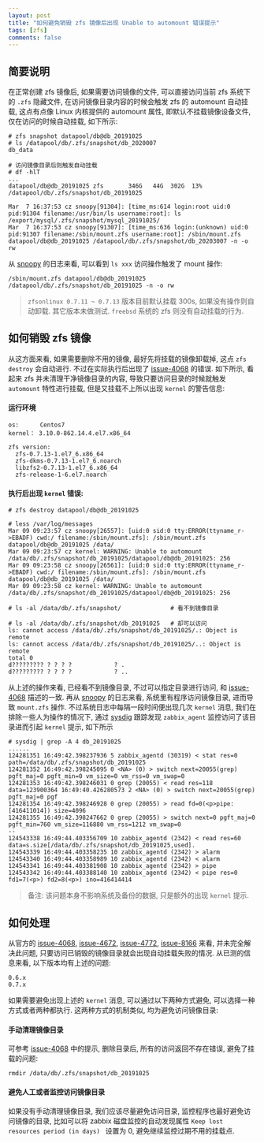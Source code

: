 ```yaml
---
layout: post
title: "如何避免销毁 zfs 镜像后出现 Unable to automount 错误提示"
tags: [zfs]
comments: false
---
```


## 简要说明

在正常创建 zfs 镜像后, 如果需要访问镜像的文件, 可以直接访问当前 zfs 系统下的 `.zfs` 隐藏文件, 在访问镜像目录内容的时候会触发 zfs 的 automount 自动挂载, 这点有点像 Linux 内核提供的 automount 属性, 即默认不挂载镜像设备文件, 仅在访问的时候自动挂载, 如下所示:
```
# zfs snapshot datapool/db@db_20191025
# ls /datapool/db/.zfs/snapshot/db_2020007
db_data

# 访问镜像目录后则触发自动挂载
# df -hlT
...
datapool/db@db_20191025 zfs       346G   44G  302G  13% /datapool/db/.zfs/snapshot/db_20191025

Mar  7 16:37:53 cz snoopy[91304]: [time_ms:614 login:root uid:0 pid:91304 filename:/usr/bin/ls username:root]: ls /export/mysql/.zfs/snapshot/mysql_20191025/
Mar  7 16:37:53 cz snoopy[91307]: [time_ms:636 login:(unknown) uid:0 pid:91307 filename:/sbin/mount.zfs username:root]: /sbin/mount.zfs datapool/db@db_20191025 /datapool/db/.zfs/snapshot/db_20203007 -n -o rw
```
从 [snoopy](https://blog.arstercz.com/how-does-snoopy-log-every-executed-command/) 的日志来看, 可以看到 `ls xxx` 访问操作触发了 mount 操作:
```
/sbin/mount.zfs datapool/db@db_20191025 /datapool/db/.zfs/snapshot/db_20191025 -n -o rw
```

> `zfsonlinux 0.7.11 ~ 0.7.13` 版本目前默认挂载 300s, 如果没有操作则自动卸载. 其它版本未做测试. `freebsd` 系统的 zfs 则没有自动挂载的行为.

## 如何销毁 zfs 镜像
 
从这方面来看, 如果需要删除不用的镜像, 最好先将挂载的镜像卸载掉, 这点 `zfs destroy` 会自动进行.  不过在实际执行后出现了 [issue-4068](https://github.com/openzfs/zfs/issues/4068) 的错误. 如下所示, 看起来 zfs 并未清理干净镜像目录的内容, 导致只要访问目录的时候就触发 `automount` 特性进行挂载, 但是又挂载不上所以出现 `kernel` 的警告信息:


#### 运行环境
```
os:      Centos7 
kernel： 3.10.0-862.14.4.el7.x86_64

zfs version:
  zfs-0.7.13-1.el7_6.x86_64
  zfs-dkms-0.7.13-1.el7_6.noarch
  libzfs2-0.7.13-1.el7_6.x86_64
  zfs-release-1-6.el7.noarch
```

#### 执行后出现 `kernel` 错误:
```
# zfs destroy datapool/db@db_20191025

# less /var/log/messages
Mar 09 09:23:57 cz snoopy[26557]: [uid:0 sid:0 tty:ERROR(ttyname_r->EBADF) cwd:/ filename:/sbin/mount.zfs]: /sbin/mount.zfs datapool/db@db_20191025 /data/
Mar 09 09:23:57 cz kernel: WARNING: Unable to automount /data/db/.zfs/snapshot/db_20191025/datapool/db@db_20191025: 256
Mar 09 09:23:58 cz snoopy[26561]: [uid:0 sid:0 tty:ERROR(ttyname_r->EBADF) cwd:/ filename:/sbin/mount.zfs]: /sbin/mount.zfs datapool/db@db_20191025 /data/
Mar 09 09:23:58 cz kernel: WARNING: Unable to automount /data/db/.zfs/snapshot/db_20191025/datapool/db@db_20191025: 256

# ls -al /data/db/.zfs/snapshot/              # 看不到镜像目录

# ls -al /data/db/.zfs/snapshot/db_20191025   # 却可以访问
ls: cannot access /data/db/.zfs/snapshot/db_20191025/.: Object is remote
ls: cannot access /data/db/.zfs/snapshot/db_20191025/..: Object is remote
total 0
d????????? ? ? ? ?            ? .
d????????? ? ? ? ?            ? ..
```

从上述的操作来看, 已经看不到镜像目录, 不过可以指定目录进行访问, 和 [issue-4068](https://github.com/openzfs/zfs/issues/4068) 描述的一致. 再从 [snoopy](https://blog.arstercz.com/how-does-snoopy-log-every-executed-command/) 的日志来看, 系统里有程序访问镜像目录, 进而导致 `mount.zfs` 操作.  不过系统日志中每隔一段时间便出现几次 `kernel` 消息, 我们在排除一些人为操作的情况下, 通过 [sysdig](https://github.com/draios/sysdig/wiki/Sysdig-Examples) 跟踪发现 `zabbix_agent` 监控访问了该目录进而引起 `kernel` 提示, 如下所示

```
# sysdig | grep -A 4 db_20191025
......
124281351 16:49:42.398237936 5 zabbix_agentd (30319) < stat res=0 path=/data/db/.zfs/snapshot/db_20191025 
124281352 16:49:42.398245095 0 <NA> (0) > switch next=20055(grep) pgft_maj=0 pgft_min=0 vm_size=0 vm_rss=0 vm_swap=0 
124281353 16:49:42.398246031 0 grep (20055) < read res=118 data=123900364 16:49:40.426280573 2 <NA> (0) > switch next=20055(grep) pgft_maj=0 pgf 
124281354 16:49:42.398246928 0 grep (20055) > read fd=0(<p>pipe:[416411014]) size=4096 
124281355 16:49:42.398247662 0 grep (20055) > switch next=0 pgft_maj=0 pgft_min=760 vm_size=116880 vm_rss=1212 vm_swap=0 
--
124543338 16:49:44.403356709 10 zabbix_agentd (2342) < read res=60 data=s.size[/data/db/.zfs/snapshot/db_20191025,used]. 
124543339 16:49:44.403358235 10 zabbix_agentd (2342) > alarm 
124543340 16:49:44.403358989 10 zabbix_agentd (2342) < alarm 
124543341 16:49:44.403381908 10 zabbix_agentd (2342) > pipe 
124543342 16:49:44.403388140 10 zabbix_agentd (2342) < pipe res=0 fd1=7(<p>) fd2=8(<p>) ino=416414414 
```
> 备注: 该问题本身不影响系统及备份的数据, 只是额外的出现 `kernel` 提示.

## 如何处理

从官方的 [issue-4068](https://github.com/openzfs/zfs/issues/4068), [issue-4672](https://github.com/openzfs/zfs/issues/4672), [issue-4772](https://github.com/openzfs/zfs/issues/4772), [issue-8166](https://github.com/openzfs/zfs/issues/8166) 来看, 并未完全解决此问题, 只要访问已销毁的镜像目录就会出现自动挂载失败的情况. 从已测的信息来看, 以下版本均有上述的问题:

```
0.6.x
0.7.x
```

如果需要避免出现上述的 `kernel` 消息, 可以通过以下两种方式避免, 可以选择一种方式或者两种都执行. 这两种方式的机制类似, 均为避免访问镜像目录:

#### 手动清理镜像目录

可参考 [issue-4068](https://github.com/openzfs/zfs/issues/4068) 中的提示, 删除目录后, 所有的访问返回不存在错误, 避免了挂载的问题:
```
rmdir /data/db/.zfs/snapshot/db_20191025
```

#### 避免人工或者监控访问镜像目录

如果没有手动清理镜像目录, 我们应该尽量避免访问目录, 监控程序也最好避免访问镜像的目录, 比如可以将 zabbix 磁盘监控的自动发现属性 `Keep lost resources period (in days)
` 设置为 0, 避免继续监控过期不用的挂载点.

